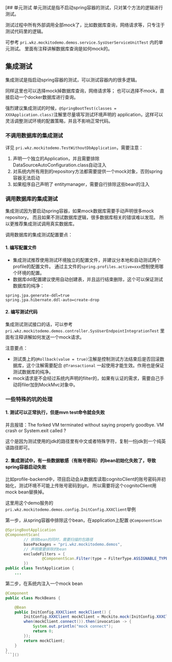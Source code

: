 [## 单元测试
单元测试是指不启动spring容器的测试，只对某个方法的逻辑进行测试。

测试过程中所有外部调用全部mock了，比如数据库查询，网络请求等，只专注于测试代码里的逻辑。

可参考 `pri.wkz.mockitodemo.demos.service.SysUserServiceUnitTest` 内的单元测试。
里面有注释讲解数据库查询是如何mock的。

## 集成测试
集成测试是指启动spring容器的测试，可以测试容器内的很多逻辑。

同样这里也可以选择mock掉数据库查询，网络请求等；
也可以选择不mock，直接启动一个docker数据库进行查询。

强烈建议集成测试的时候，`@SpringBootTest(classes = XXXApplication.class)`注解里尽量填写测试环境声明的
application，这样可以灵活调整测试环境的配置策略，并且不影响正常代码。

### 不调用数据库的集成测试

详见 `pri.wkz.mockitodemo.TestWithoutDbApplication`，需要注意：
1. 声明一个独立的Application，并且需要排除DataSourceAutoConfiguration.class自动注入
2. 对系统内所有用到的repository方法都需要提供一个mock对象，否则spring 容器无法启动
3. 如果程序自己声明了 entitymanager，需要自行排除这些bean的注入

### 调用数据库的集成测试
集成测试因为要启动spring容器，如果mock数据库需要手动声明很多mock repository。
而且如果不测试数据库逻辑，很多数据库相关的错误难以发现。
所以更推荐集成测试调用真实数据库。

调用数据库的集成测试配置要点：
#### 1. 编写配置文件
- 集成测试推荐使用测试环境独立的配置文件，并建议分本地和自动测试两个profile的配置文件。
通过主文件的`spring.profiles.active=xxx`控制使用哪个环境的配置。
- 数据库ddl配置建议使用自动创建表，并且运行结束删除，这个可以保证测试数据库的纯净：
```properties
spring.jpa.generate-ddl=true
spring.jpa.hibernate.ddl-auto=create-drop
```

#### 2. 编写测试代码
集成测试测试接口的话，可以参考 `pri.wkz.mockitodemo.demos.controller.SysUserEndpointIntegrationTest`
里面有注释讲解如何发送一个mock请求。

注意要点：
- 测试类上的`@Rollback(value = true)`注解是控制测试方法结束后是否回滚数据库，这个注解需要配合
`@Transactional` 一起使用才能生效。作用也是保证测试数据库的纯净。
- mock请求是不会经过系统内声明的filter的，如果有认证的需求，需要自己手动将filer加到MockMvc对象中。

### 一些特殊的坑的处理
#### 1. 测试可以正常执行，但是mvn test命令就会失败
并且报错：The forked VM terminated without saying properly goodbye. VM crash or System.exit called ?

这个是因为测试使用的jdk的路径里有中文或者特殊字符，复制一份jdk到一个纯英语路径即可。

#### 2. 集成测试中，有一些数据敏感（有账号密码）的bean初始化失败了，导致spring容器启动失败
比如profile-backend中，项目启动会从数据库读取cognitoClient的账号密码并初始化，测试环境不可能上传账号密码到git，
所以需要将这个cognitoClient用mock bean替换掉。

这里用这个demo服务的 `pri.wkz.mockitodemo.demos.config.InitConfig.XXXClient`举例

第一步，从spring容器中排除这个bean，在application上配置 `@ComponentScan`
```java
@SpringBootApplication
@ComponentScan(
        // 排除bean的同时，需要扫描的包路径
        basePackages = "pri.wkz.mockitodemo.demos",
        // 声明需要排除的bean
        excludeFilters = {
                @ComponentScan.Filter(type = FilterType.ASSIGNABLE_TYPE, classes = InitConfig.class),
        })
public class TestApplication {
    ...
```
第二步，在系统内注入一个mock bean
```java
@Component
public class MockBeans {

    @Bean
    public InitConfig.XXXClient mockClient() {
        InitConfig.XXXClient mockClient = Mockito.mock(InitConfig.XXXClient.class);
        when(mockClient.connect()).then(invocation -> {
            System.out.println("mock connect");
            return 0;
        });
        return mockClient;
    }
}
```]()
